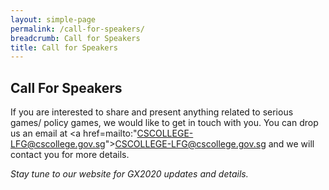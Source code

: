```yaml
---
layout: simple-page
permalink: /call-for-speakers/
breadcrumb: Call for Speakers
title: Call for Speakers
---
```



## Call For Speakers

If you are interested to share and present anything related to serious games/ policy games, we would like to get in touch with you. You can drop us an email at <a href=mailto:"CSCOLLEGE-LFG@cscollege.gov.sg">CSCOLLEGE-LFG@cscollege.gov.sg</a> and we will contact you for more details.

*Stay tune to our website for GX2020 updates and details.*
